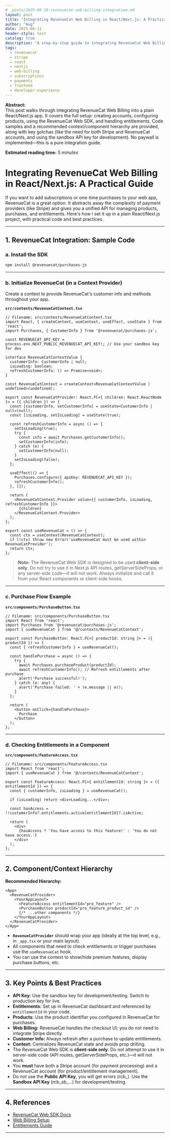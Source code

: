 ```yaml
---
# _posts/2025-06-10-revenuecat-web-billing-integration.md
layout: post
title: "Integrating RevenueCat Web Billing in React/Next.js: A Practical Guide"
author: "Aug"
date: 2025-06-11
header-style: text
catalog: true
description: "A step-by-step guide to integrating RevenueCat Web Billing in a plain React/Next.js app. Covers account setup, SDK usage, code samples, and key gotchas for a smooth subscription experience."
tags:
  - revenuecat
  - stripe
  - react
  - nextjs
  - web-billing
  - subscriptions
  - payments
  - frontend
  - developer-experience
---
```


**Abstract:**  
This post walks through integrating RevenueCat Web Billing into a plain React/Next.js app. It covers the full setup: creating accounts, configuring products, using the RevenueCat Web SDK, and handling entitlements. Code samples and a recommended context/component hierarchy are provided, along with key gotchas (like the need for both Stripe and RevenueCat accounts, and using the sandbox API key for development). No paywall is implemented—this is a pure integration guide.

**Estimated reading time:** _5 minutes_

# Integrating RevenueCat Web Billing in React/Next.js: A Practical Guide

If you want to add subscriptions or one-time purchases to your web app, RevenueCat is a great option. It abstracts away the complexity of payment providers (like Stripe) and gives you a unified API for managing products, purchases, and entitlements. Here's how I set it up in a plain React/Next.js project, with practical code and best practices.

---

## 1. RevenueCat Integration: Sample Code

### a. **Install the SDK**

```bash
npm install @revenuecat/purchases-js
```

---

### b. **Initialize RevenueCat (in a Context Provider)**

Create a context to provide RevenueCat's customer info and methods throughout your app.

**`src/contexts/RevenueCatContext.tsx`**
```tsx
// Filename: src/contexts/RevenueCatContext.tsx
import React, { createContext, useContext, useEffect, useState } from 'react';
import Purchases, { CustomerInfo } from '@revenuecat/purchases-js';

const REVENUECAT_API_KEY = process.env.NEXT_PUBLIC_REVENUECAT_API_KEY!; // Use your sandbox key for dev

interface RevenueCatContextValue {
  customerInfo: CustomerInfo | null;
  isLoading: boolean;
  refreshCustomerInfo: () => Promise<void>;
}

const RevenueCatContext = createContext<RevenueCatContextValue | undefined>(undefined);

export const RevenueCatProvider: React.FC<{ children: React.ReactNode }> = ({ children }) => {
  const [customerInfo, setCustomerInfo] = useState<CustomerInfo | null>(null);
  const [isLoading, setIsLoading] = useState(true);

  const refreshCustomerInfo = async () => {
    setIsLoading(true);
    try {
      const info = await Purchases.getCustomerInfo();
      setCustomerInfo(info);
    } catch (e) {
      setCustomerInfo(null);
    }
    setIsLoading(false);
  };

  useEffect(() => {
    Purchases.configure({ apiKey: REVENUECAT_API_KEY });
    refreshCustomerInfo();
  }, []);

  return (
    <RevenueCatContext.Provider value={{ customerInfo, isLoading, refreshCustomerInfo }}>
      {children}
    </RevenueCatContext.Provider>
  );
};

export const useRevenueCat = () => {
  const ctx = useContext(RevenueCatContext);
  if (!ctx) throw new Error('useRevenueCat must be used within RevenueCatProvider');
  return ctx;
};
```

> **Note:** The RevenueCat Web SDK is designed to be used **client-side only**. Do not try to use it in Next.js API routes, getServerSideProps, or any server-side code—it will not work. Always initialize and call it from your React components or client-side hooks.

---

### c. **Purchase Flow Example**

**`src/components/PurchaseButton.tsx`**
```tsx
// Filename: src/components/PurchaseButton.tsx
import React from 'react';
import Purchases from '@revenuecat/purchases-js';
import { useRevenueCat } from '@/contexts/RevenueCatContext';

export const PurchaseButton: React.FC<{ productId: string }> = ({ productId }) => {
  const { refreshCustomerInfo } = useRevenueCat();

  const handlePurchase = async () => {
    try {
      await Purchases.purchaseProduct(productId);
      await refreshCustomerInfo(); // Refresh entitlements after purchase
      alert('Purchase successful!');
    } catch (e: any) {
      alert('Purchase failed: ' + (e.message || e));
    }
  };

  return (
    <button onClick={handlePurchase}>
      Purchase
    </button>
  );
};
```

---

### d. **Checking Entitlements in a Component**

**`src/components/FeatureAccess.tsx`**
```tsx
// Filename: src/components/FeatureAccess.tsx
import React from 'react';
import { useRevenueCat } from '@/contexts/RevenueCatContext';

export const FeatureAccess: React.FC<{ entitlementId: string }> = ({ entitlementId }) => {
  const { customerInfo, isLoading } = useRevenueCat();

  if (isLoading) return <div>Loading...</div>;

  const hasAccess = !!customerInfo?.entitlements.active[entitlementId]?.isActive;

  return (
    <div>
      {hasAccess ? 'You have access to this feature!' : 'You do not have access.'}
    </div>
  );
};
```

---

## 2. Component/Context Hierarchy

**Recommended Hierarchy:**

```
<App>
  <RevenueCatProvider>
    <YourAppLayout>
      <FeatureAccess entitlementId="pro_feature" />
      <PurchaseButton productId="pro_feature_product_id" />
      {/* ...other components */}
    </YourAppLayout>
  </RevenueCatProvider>
</App>
```

- **`RevenueCatProvider`** should wrap your app (ideally at the top level, e.g., in `_app.tsx` or your main layout).
- All components that need to check entitlements or trigger purchases use the `useRevenueCat` hook.
- You can use the context to show/hide premium features, display purchase buttons, etc.

---

## 3. Key Points & Best Practices

- **API Key:** Use the sandbox key for development/testing. Switch to production key for live.
- **Entitlements:** Set up in RevenueCat dashboard and referenced by `entitlementId` in your code.
- **Products:** Use the product identifier you configured in RevenueCat for purchases.
- **Web Billing:** RevenueCat handles the checkout UI; you do not need to integrate Stripe directly.
- **Customer Info:** Always refresh after a purchase to update entitlements.
- **Context:** Centralizes RevenueCat state and avoids prop drilling.
- The RevenueCat Web SDK is **client-side only**. Do not attempt to use it in server-side code (API routes, getServerSideProps, etc.)—it will not work.
- You **must** have both a Stripe account (for payment processing) and a RevenueCat account (for product/entitlement management).
- Do not use the **Public API Key**, you will get errors (rcb_). Use the **Sandbox API Key** (rcb_sb_...) for development/testing.

---

## 4. References

- [RevenueCat Web SDK Docs](https://www.revenuecat.com/docs/web/overview)
- [Web Billing Setup](https://www.revenuecat.com/docs/web/web-checkout)
- [Entitlements Guide](https://www.revenuecat.com/docs/entitlements)

---
